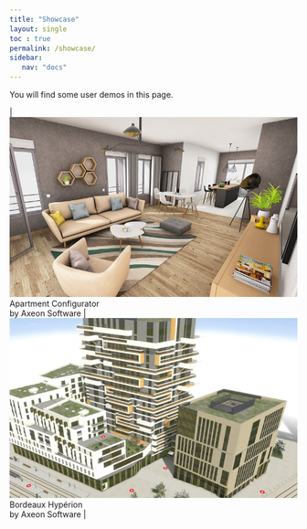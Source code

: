 ```yaml
---
title: "Showcase"
layout: single
toc : true
permalink: /showcase/
sidebar:
   nav: "docs"  
---
```


You will find some user demos in this page.

| <a href="http://axeon.fr/CLIENT/INFIME/Virtual_Staging_V2/"><img src="../assets/showcase/virtual-staging_axeon-software.jpg"/></a><br>Apartment Configurator<br>by Axeon Software | <a href="https://axeon.fr/CLIENT/EIFFAGE/Bordeaux.Hyperion/#/MAQUETTE_RT/index.html"><img src="../assets/showcase/eiffage-hyperion_axeon-software.jpg"/></a><br>Bordeaux Hypérion<br>by Axeon Software |